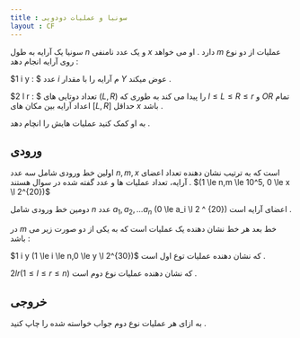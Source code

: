 ```yaml
---
title : سونیا و عملیات دودویی
layout : CF
---
```

سونیا یک آرایه به طول 
$n$
و یک عدد نامنفی
$x$
دارد
.
او می خواهد
$m$
عملیات از دو نوع روی آرایه انجام دهد
$:$

$1 i y : $
عدد
$i$
م آرایه را با مقدار
$Y$
عوض میکند
.

$2 l r : $
تعداد دوتایی های
$(L,R)$
را پیدا می کند به طوری که
$l \le L \le R \le r$
و 
$OR$
تمام اعداد آرایه بین مکان های
$[L,R]$
حداقل 
$x$
باشد
.

به او کمک کنید عملیات هایش را انچام دهد
.

## ورودی

اولین خط ورودی شامل سه عدد
$n,m,x$
است که به ترتیب نشان دهنده تعداد اعضای آرایه،
تعداد عملیات ها
و عدد گفته شده در سوال هستند
.
$(1 \le n,m \le 10^5, 0 \le x \l 2^{20})$

دومین خط ورودی شامل 
$n$
عدد
$a_1,a_2,...a_n$
(0 \le a_i \l 2 ^ {20})
اعضای آرایه است
.

در 
$m$
خط بعد هر خط نشان دهنده یک عملیات است که به یکی از دو صورت زیر می باشد
:

$1 i y (1 \le i \le n,0 \le y \l 2^{30})$
که نشان دهنده عملیات توع اول است
.

$2 l r (1 \le l \le r \le n)$
که نشان دهنده عملیات نوع دوم است
.

## خروجی

به ازای هر عملیات نوع دوم جواب خواسته شده را چاپ کنید
.

